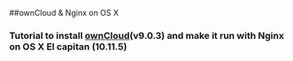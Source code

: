 ##ownCloud & Nginx on OS X
###  Tutorial to install [ownCloud](https://owncloud.org/)(v9.0.3) and make it run with Nginx on OS X El capitan (10.11.5)
